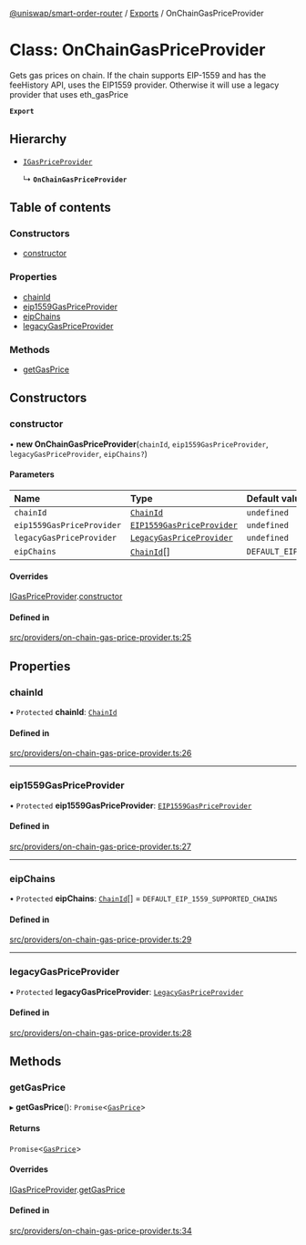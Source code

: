 [@uniswap/smart-order-router](../README.md) / [Exports](../modules.md) / OnChainGasPriceProvider

# Class: OnChainGasPriceProvider

Gets gas prices on chain. If the chain supports EIP-1559 and has the feeHistory API,
uses the EIP1559 provider. Otherwise it will use a legacy provider that uses eth_gasPrice

**`Export`**

## Hierarchy

- [`IGasPriceProvider`](IGasPriceProvider.md)

  ↳ **`OnChainGasPriceProvider`**

## Table of contents

### Constructors

- [constructor](OnChainGasPriceProvider.md#constructor)

### Properties

- [chainId](OnChainGasPriceProvider.md#chainid)
- [eip1559GasPriceProvider](OnChainGasPriceProvider.md#eip1559gaspriceprovider)
- [eipChains](OnChainGasPriceProvider.md#eipchains)
- [legacyGasPriceProvider](OnChainGasPriceProvider.md#legacygaspriceprovider)

### Methods

- [getGasPrice](OnChainGasPriceProvider.md#getgasprice)

## Constructors

### constructor

• **new OnChainGasPriceProvider**(`chainId`, `eip1559GasPriceProvider`, `legacyGasPriceProvider`, `eipChains?`)

#### Parameters

| Name | Type | Default value |
| :------ | :------ | :------ |
| `chainId` | [`ChainId`](../enums/ChainId.md) | `undefined` |
| `eip1559GasPriceProvider` | [`EIP1559GasPriceProvider`](EIP1559GasPriceProvider.md) | `undefined` |
| `legacyGasPriceProvider` | [`LegacyGasPriceProvider`](LegacyGasPriceProvider.md) | `undefined` |
| `eipChains` | [`ChainId`](../enums/ChainId.md)[] | `DEFAULT_EIP_1559_SUPPORTED_CHAINS` |

#### Overrides

[IGasPriceProvider](IGasPriceProvider.md).[constructor](IGasPriceProvider.md#constructor)

#### Defined in

[src/providers/on-chain-gas-price-provider.ts:25](https://github.com/Uniswap/smart-order-router/blob/10190c3/src/providers/on-chain-gas-price-provider.ts#L25)

## Properties

### chainId

• `Protected` **chainId**: [`ChainId`](../enums/ChainId.md)

#### Defined in

[src/providers/on-chain-gas-price-provider.ts:26](https://github.com/Uniswap/smart-order-router/blob/10190c3/src/providers/on-chain-gas-price-provider.ts#L26)

___

### eip1559GasPriceProvider

• `Protected` **eip1559GasPriceProvider**: [`EIP1559GasPriceProvider`](EIP1559GasPriceProvider.md)

#### Defined in

[src/providers/on-chain-gas-price-provider.ts:27](https://github.com/Uniswap/smart-order-router/blob/10190c3/src/providers/on-chain-gas-price-provider.ts#L27)

___

### eipChains

• `Protected` **eipChains**: [`ChainId`](../enums/ChainId.md)[] = `DEFAULT_EIP_1559_SUPPORTED_CHAINS`

#### Defined in

[src/providers/on-chain-gas-price-provider.ts:29](https://github.com/Uniswap/smart-order-router/blob/10190c3/src/providers/on-chain-gas-price-provider.ts#L29)

___

### legacyGasPriceProvider

• `Protected` **legacyGasPriceProvider**: [`LegacyGasPriceProvider`](LegacyGasPriceProvider.md)

#### Defined in

[src/providers/on-chain-gas-price-provider.ts:28](https://github.com/Uniswap/smart-order-router/blob/10190c3/src/providers/on-chain-gas-price-provider.ts#L28)

## Methods

### getGasPrice

▸ **getGasPrice**(): `Promise`<[`GasPrice`](../modules.md#gasprice)\>

#### Returns

`Promise`<[`GasPrice`](../modules.md#gasprice)\>

#### Overrides

[IGasPriceProvider](IGasPriceProvider.md).[getGasPrice](IGasPriceProvider.md#getgasprice)

#### Defined in

[src/providers/on-chain-gas-price-provider.ts:34](https://github.com/Uniswap/smart-order-router/blob/10190c3/src/providers/on-chain-gas-price-provider.ts#L34)
